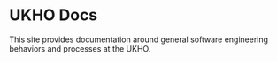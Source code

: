 # UKHO Docs

This site provides documentation around general software engineering behaviors and processes at the UKHO.
